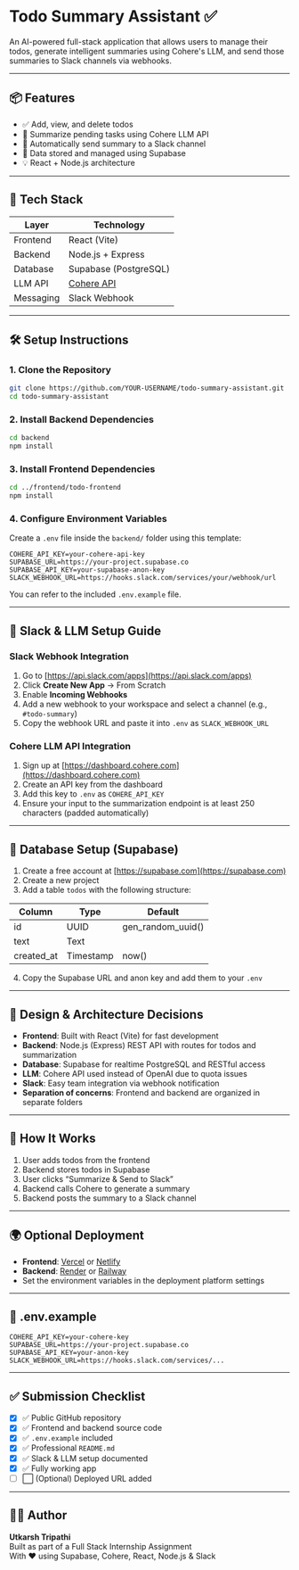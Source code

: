 
# Todo Summary Assistant ✅

An AI-powered full-stack application that allows users to manage their todos, generate intelligent summaries using Cohere's LLM, and send those summaries to Slack channels via webhooks.

---

## 📦 Features

- ✅ Add, view, and delete todos
- 🧠 Summarize pending tasks using Cohere LLM API
- 🔔 Automatically send summary to a Slack channel
- 💾 Data stored and managed using Supabase
- 💡 React + Node.js architecture

---

## 🧰 Tech Stack

| Layer       | Technology              |
|-------------|--------------------------|
| Frontend    | React (Vite)             |
| Backend     | Node.js + Express        |
| Database    | Supabase (PostgreSQL)    |
| LLM API     | [Cohere API](https://cohere.com) |
| Messaging   | Slack Webhook            |

---

## 🛠️ Setup Instructions

### 1. Clone the Repository

```bash
git clone https://github.com/YOUR-USERNAME/todo-summary-assistant.git
cd todo-summary-assistant
```

### 2. Install Backend Dependencies

```bash
cd backend
npm install
```

### 3. Install Frontend Dependencies

```bash
cd ../frontend/todo-frontend
npm install
```

### 4. Configure Environment Variables

Create a `.env` file inside the `backend/` folder using this template:

```env
COHERE_API_KEY=your-cohere-api-key
SUPABASE_URL=https://your-project.supabase.co
SUPABASE_API_KEY=your-supabase-anon-key
SLACK_WEBHOOK_URL=https://hooks.slack.com/services/your/webhook/url
```

You can refer to the included `.env.example` file.

---

## 🧾 Slack & LLM Setup Guide

### Slack Webhook Integration

1. Go to [https://api.slack.com/apps](https://api.slack.com/apps)
2. Click **Create New App** → From Scratch
3. Enable **Incoming Webhooks**
4. Add a new webhook to your workspace and select a channel (e.g., `#todo-summary`)
5. Copy the webhook URL and paste it into `.env` as `SLACK_WEBHOOK_URL`

### Cohere LLM API Integration

1. Sign up at [https://dashboard.cohere.com](https://dashboard.cohere.com)
2. Create an API key from the dashboard
3. Add this key to `.env` as `COHERE_API_KEY`
4. Ensure your input to the summarization endpoint is at least 250 characters (padded automatically)

---

## 🧱 Database Setup (Supabase)

1. Create a free account at [https://supabase.com](https://supabase.com)
2. Create a new project
3. Add a table `todos` with the following structure:

| Column     | Type      | Default              |
|------------|-----------|----------------------|
| id         | UUID      | gen_random_uuid()    |
| text       | Text      |                      |
| created_at | Timestamp | now()                |

4. Copy the Supabase URL and anon key and add them to your `.env`

---

## 🧩 Design & Architecture Decisions

- **Frontend**: Built with React (Vite) for fast development
- **Backend**: Node.js (Express) REST API with routes for todos and summarization
- **Database**: Supabase for realtime PostgreSQL and RESTful access
- **LLM**: Cohere API used instead of OpenAI due to quota issues
- **Slack**: Easy team integration via webhook notification
- **Separation of concerns**: Frontend and backend are organized in separate folders

---

## 🚀 How It Works

1. User adds todos from the frontend
2. Backend stores todos in Supabase
3. User clicks “Summarize & Send to Slack”
4. Backend calls Cohere to generate a summary
5. Backend posts the summary to a Slack channel

---

## 🌍 Optional Deployment

- **Frontend**: [Vercel](https://vercel.com/) or [Netlify](https://www.netlify.com/)
- **Backend**: [Render](https://render.com/) or [Railway](https://railway.app/)
- Set the environment variables in the deployment platform settings

---

## 📁 .env.example

```env
COHERE_API_KEY=your-cohere-key
SUPABASE_URL=https://your-project.supabase.co
SUPABASE_API_KEY=your-anon-key
SLACK_WEBHOOK_URL=https://hooks.slack.com/services/...
```

---

## ✅ Submission Checklist

- [x] ✅ Public GitHub repository
- [x] ✅ Frontend and backend source code
- [x] ✅ `.env.example` included
- [x] ✅ Professional `README.md`
- [x] ✅ Slack & LLM setup documented
- [x] ✅ Fully working app
- [ ] ⬜ (Optional) Deployed URL added

---

## 👨‍💻 Author

**Utkarsh Tripathi**  
Built as part of a Full Stack Internship Assignment  
With ❤️ using Supabase, Cohere, React, Node.js & Slack
